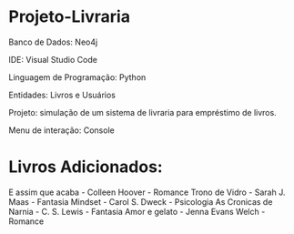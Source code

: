 # Projeto-Livraria
Banco de Dados: Neo4j

IDE: Visual Studio Code

Linguagem de Programação: Python



Entidades: Livros e Usuários



Projeto: simulação de um sistema de livraria para empréstimo de livros.

Menu de interação: Console

# Livros Adicionados:

E assim que acaba - Colleen Hoover - Romance
Trono de Vidro - Sarah J. Maas - Fantasia
Mindset - Carol S. Dweck - Psicologia
As Cronicas de Narnia - C. S. Lewis - Fantasia
Amor e gelato - Jenna Evans Welch - Romance
